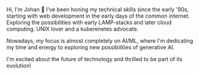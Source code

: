 Hi, I'm Johan 👋
I've been honing my technical skills since the early '90s, starting with web development in the early days of the common internet.
Exploring the possibilities with early LAMP-stacks and later cloud computing. UNIX lover and a kuberenetes advocate.

Nowadays, my focus is almost completely on AI/ML, where I'm dedicating my time and energy to exploring new possibilities of generative AI.

I'm excited about the future of technology and thrilled to be part of its evolution!
